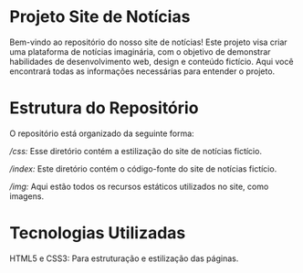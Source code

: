 # Projeto Site de Notícias

Bem-vindo ao repositório do nosso site de notícias! Este projeto visa criar uma plataforma de notícias imaginária, com o objetivo de demonstrar habilidades de desenvolvimento web, design e conteúdo fictício. Aqui você encontrará todas as informações necessárias para entender o projeto.

# Estrutura do Repositório
O repositório está organizado da seguinte forma:

*/css:* Esse diretório contém a estilização do site de notícias fictício.

*/index:* Este diretório contém o código-fonte do site de notícias fictício. 

*/img:* Aqui estão todos os recursos estáticos utilizados no site, como imagens.

# Tecnologias Utilizadas
HTML5 e CSS3: Para estruturação e estilização das páginas.




